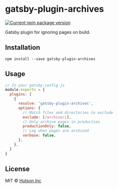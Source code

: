 # gatsby-plugin-archives

[![Current npm package version](https://img.shields.io/npm/v/gatsby-plugin-archives.svg)](https://www.npmjs.com/package/gatsby-plugin-archives) 

Gatsby plugin for ignoring pages on build.

## Installation

`npm install --save gatsby-plugin-archives`

## Usage

```js
// In your gatsby-config.js
module.exports = {
  plugins: [
    {
      resolve: 'gatsby-plugin-archives',
      options: {
        // Match files and directories to exclude
        exclude: [/archive/i],
        // Only archive pages in production
        productionOnly: false,
        // Log when pages are archived
        verbose: false,
      },
    },
  ]
}
```

## License

MIT © [Hutson Inc](https://www.hutsoninc.com)
